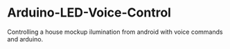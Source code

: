 # Arduino-LED-Voice-Control
Controlling a house mockup ilumination from android with voice commands and arduino.
